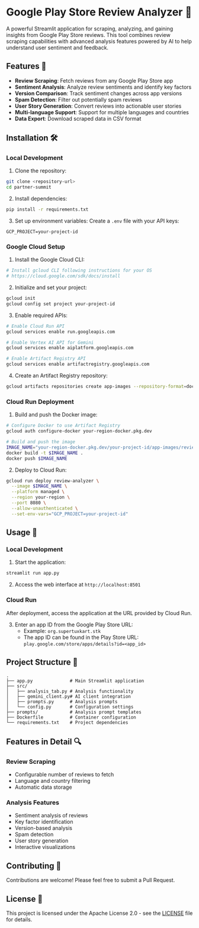 # Google Play Store Review Analyzer 📱

A powerful Streamlit application for scraping, analyzing, and gaining insights from Google Play Store reviews. This tool combines review scraping capabilities with advanced analysis features powered by AI to help understand user sentiment and feedback.

## Features 🌟

- **Review Scraping**: Fetch reviews from any Google Play Store app
- **Sentiment Analysis**: Analyze review sentiments and identify key factors
- **Version Comparison**: Track sentiment changes across app versions
- **Spam Detection**: Filter out potentially spam reviews
- **User Story Generation**: Convert reviews into actionable user stories
- **Multi-language Support**: Support for multiple languages and countries
- **Data Export**: Download scraped data in CSV format

## Installation 🛠️

### Local Development

1. Clone the repository:
```bash
git clone <repository-url>
cd partner-summit
```

2. Install dependencies:
```bash
pip install -r requirements.txt
```

3. Set up environment variables:
Create a `.env` file with your API keys:
```env
GCP_PROJECT=your-project-id
```

### Google Cloud Setup

1. Install the Google Cloud CLI:
```bash
# Install gcloud CLI following instructions for your OS
# https://cloud.google.com/sdk/docs/install
```

2. Initialize and set your project:
```bash
gcloud init
gcloud config set project your-project-id
```

3. Enable required APIs:
```bash
# Enable Cloud Run API
gcloud services enable run.googleapis.com

# Enable Vertex AI API for Gemini
gcloud services enable aiplatform.googleapis.com

# Enable Artifact Registry API
gcloud services enable artifactregistry.googleapis.com
```

4. Create an Artifact Registry repository:
```bash
gcloud artifacts repositories create app-images --repository-format=docker --location=your-region
```

### Cloud Run Deployment

1. Build and push the Docker image:
```bash
# Configure Docker to use Artifact Registry
gcloud auth configure-docker your-region-docker.pkg.dev

# Build and push the image
IMAGE_NAME="your-region-docker.pkg.dev/your-project-id/app-images/review-analyzer:latest"
docker build -t $IMAGE_NAME .
docker push $IMAGE_NAME
```

2. Deploy to Cloud Run:
```bash
gcloud run deploy review-analyzer \
  --image $IMAGE_NAME \
  --platform managed \
  --region your-region \
  --port 8080 \
  --allow-unauthenticated \
  --set-env-vars="GCP_PROJECT=your-project-id"
```

## Usage 🚀

### Local Development
1. Start the application:
```bash
streamlit run app.py
```

2. Access the web interface at `http://localhost:8501`

### Cloud Run
After deployment, access the application at the URL provided by Cloud Run.

3. Enter an app ID from the Google Play Store URL:
   - Example: `org.supertuxkart.stk`
   - The app ID can be found in the Play Store URL: `play.google.com/store/apps/details?id=<app_id>`

## Project Structure 📁

```
.
├── app.py              # Main Streamlit application
├── src/
│   ├── analysis_tab.py # Analysis functionality
│   ├── gemini_client.py# AI client integration
│   ├── prompts.py      # Analysis prompts
│   └── config.py       # Configuration settings
├── prompts/            # Analysis prompt templates
├── Dockerfile          # Container configuration
└── requirements.txt    # Project dependencies
```

## Features in Detail 🔍

### Review Scraping
- Configurable number of reviews to fetch
- Language and country filtering
- Automatic data storage

### Analysis Features
- Sentiment analysis of reviews
- Key factor identification
- Version-based analysis
- Spam detection
- User story generation
- Interactive visualizations

## Contributing 🤝

Contributions are welcome! Please feel free to submit a Pull Request.

## License 📄

This project is licensed under the Apache License 2.0 - see the [LICENSE](LICENSE) file for details. 